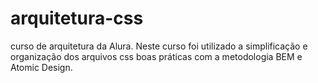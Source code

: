 # arquitetura-css
curso de arquitetura da Alura. 
Neste curso foi utilizado a simplificação e organização dos arquivos css
boas práticas com a metodologia BEM e Atomic Design.

